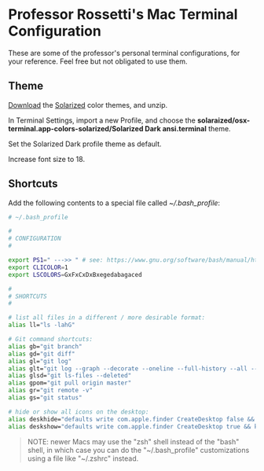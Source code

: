 # Professor Rossetti's Mac Terminal Configuration

These are some of the professor's personal terminal configurations, for your reference. Feel free but not obligated to use them.

## Theme

[Download](http://ethanschoonover.com/solarized/files/solarized.zip) the [Solarized](http://ethanschoonover.com/solarized) color themes, and unzip.

In Terminal Settings, import a new Profile, and choose the **solaraized/osx-terminal.app-colors-solarized/Solarized Dark ansi.terminal** theme.

Set the Solarized Dark profile theme as default.

Increase font size to 18.

## Shortcuts

Add the following contents to a special file called *~/.bash_profile*:

``` sh
# ~/.bash_profile

#
# CONFIGURATION
#

export PS1=" --->> " # see: https://www.gnu.org/software/bash/manual/html_node/Controlling-the-Prompt.html
export CLICOLOR=1
export LSCOLORS=GxFxCxDxBxegedabagaced

#
# SHORTCUTS
#

# list all files in a different / more desirable format:
alias ll="ls -lahG"

# Git command shortcuts:
alias gb="git branch"
alias gd="git diff"
alias gl="git log"
alias glt="git log --graph --decorate --oneline --full-history --all --simplify-by-decoration"
alias glsd="git ls-files --deleted"
alias gpom="git pull origin master"
alias gr="git remote -v"
alias gs="git status"

# hide or show all icons on the desktop:
alias deskhide="defaults write com.apple.finder CreateDesktop false && killall Finder"
alias deskshow="defaults write com.apple.finder CreateDesktop true && killall Finder"
```

> NOTE: newer Macs may use the "zsh" shell instead of the "bash" shell, in which case you can do the "\~/.bash_profile" customizations using a file like "\~/.zshrc" instead.
